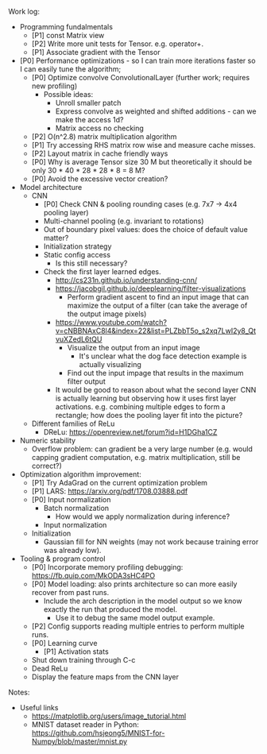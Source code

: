 Work log:

* Programming fundalmentals
  * [P1] const Matrix view
  * [P2] Write more unit tests for Tensor. e.g. operator+. 
  * [P1] Associate gradient with the Tensor 
* [P0] Performance optimizations - so I can train more iterations faster so I can easily tune the algorithm;
  * [P0] Optimize convolve ConvolutionalLayer (further work; requires new profiling)
    * Possible ideas:
      * Unroll smaller patch 
      * Express convolve as weighted and shifted additions - can we make the access 1d?
      * Matrix access no checking 
  * [P2] O(n^2.8) matrix multiplication algorithm
  * [P1] Try accessing RHS matrix row wise and measure cache misses. 
  * [P2] Layout matrix in cache friendly ways
  * [P0] Why is average Tensor size 30 M but theoretically it should be only 30 * 40 * 28 * 28 * 8 = 8 M?
  * [P0] Avoid the excessive vector creation?
* Model architecture
  * CNN 
    * [P0] Check CNN & pooling rounding cases (e.g. 7x7 -> 4x4 pooling layer)
    * Multi-channel pooling (e.g. invariant to rotations)
    * Out of boundary pixel values: does the choice of default value matter?
    * Initialization strategy
    * Static config access
      * Is this still necessary?
    * Check the first layer learned edges.
      * http://cs231n.github.io/understanding-cnn/
      * https://jacobgil.github.io/deeplearning/filter-visualizations
        * Perform gradient ascent to find an input image that can maximize the output of a filter (can take the average of the output image pixels)
      * https://www.youtube.com/watch?v=cNBBNAxC8l4&index=22&list=PLZbbT5o_s2xq7LwI2y8_QtvuXZedL6tQU
        * Visualize the output from an input image
          * It's unclear what the dog face detection example is actually visualizing
        * Find out the input impage that results in the maximum filter output
      * It would be good to reason about what the second layer CNN is actually learning but observing how it uses first layer activations. e.g. combining multiple edges to form a rectangle; how does the pooling layer fit into the picture?
  * Different families of ReLu
    * DReLu: https://openreview.net/forum?id=H1DGha1CZ
* Numeric stability
  * Overflow problem: can gradient be a very large number (e.g. would capping gradient computation, e.g. matrix multiplication, still be correct?)
* Optimization algorithm improvement:
  * [P1] Try AdaGrad on the current optimization problem 
  * [P1] LARS: https://arxiv.org/pdf/1708.03888.pdf
  * [P0] Input normalization
    * Batch normalization
      * How would we apply normalization during inference? 
    * Input normalization
  * Initialization
    * Gaussian fill for NN weights (may not work because training error was already low).
* Tooling & program control
  * [P0] Incorporate memory profiling debugging: https://fb.quip.com/MkODA3sHC4PO
  * [P0] Model loading: also prints architecture so can more easily recover from past runs.
    * Include the arch description in the model output so we know exactly the run that produced the model. 
      * Use it to debug the same model output example.
  * [P2] Config supports reading multiple entries to perform multiple runs.
  * [P0] Learning curve
    * [P1] Activation stats 
  * Shut down training through C-c
  * Dead ReLu
  * Display the feature maps from the CNN layer

Notes:
  * Useful links
    * https://matplotlib.org/users/image_tutorial.html
    * MNIST dataset reader in Python: https://github.com/hsjeong5/MNIST-for-Numpy/blob/master/mnist.py
